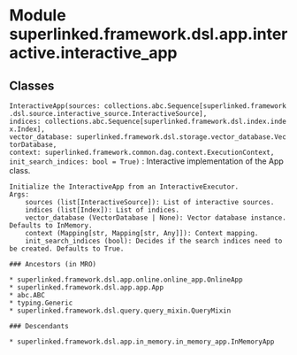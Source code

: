 Module superlinked.framework.dsl.app.interactive.interactive_app
================================================================

Classes
-------

`InteractiveApp(sources: collections.abc.Sequence[superlinked.framework.dsl.source.interactive_source.InteractiveSource], indices: collections.abc.Sequence[superlinked.framework.dsl.index.index.Index], vector_database: superlinked.framework.dsl.storage.vector_database.VectorDatabase, context: superlinked.framework.common.dag.context.ExecutionContext, init_search_indices: bool = True)`
:   Interactive implementation of the App class.
    
    Initialize the InteractiveApp from an InteractiveExecutor.
    Args:
        sources (list[InteractiveSource]): List of interactive sources.
        indices (list[Index]): List of indices.
        vector_database (VectorDatabase | None): Vector database instance. Defaults to InMemory.
        context (Mapping[str, Mapping[str, Any]]): Context mapping.
        init_search_indices (bool): Decides if the search indices need to be created. Defaults to True.

    ### Ancestors (in MRO)

    * superlinked.framework.dsl.app.online.online_app.OnlineApp
    * superlinked.framework.dsl.app.app.App
    * abc.ABC
    * typing.Generic
    * superlinked.framework.dsl.query.query_mixin.QueryMixin

    ### Descendants

    * superlinked.framework.dsl.app.in_memory.in_memory_app.InMemoryApp